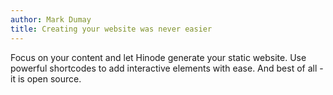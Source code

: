 ```yaml
---
author: Mark Dumay
title: Creating your website was never easier
---
```


Focus on your content and let Hinode generate your static website. Use powerful shortcodes to add interactive elements with ease. And best of all - it is open source.